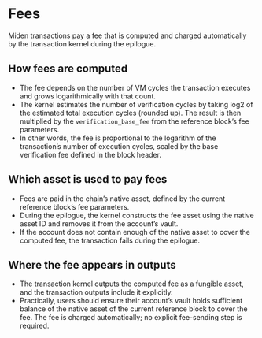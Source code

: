 # Fees

Miden transactions pay a fee that is computed and charged automatically by the transaction kernel during the epilogue.

## How fees are computed

- The fee depends on the number of VM cycles the transaction executes and grows logarithmically with that count.
- The kernel estimates the number of verification cycles by taking log2 of the estimated total execution cycles (rounded up). The result is then multiplied by the `verification_base_fee` from the reference block’s fee parameters.
- In other words, the fee is proportional to the logarithm of the transaction’s number of execution cycles, scaled by the base verification fee defined in the block header.

## Which asset is used to pay fees

- Fees are paid in the chain’s native asset, defined by the current reference block’s fee parameters.
- During the epilogue, the kernel constructs the fee asset using the native asset ID and removes it from the account’s vault.
- If the account does not contain enough of the native asset to cover the computed fee, the transaction fails during the epilogue.

## Where the fee appears in outputs

- The transaction kernel outputs the computed fee as a fungible asset, and the transaction outputs include it explicitly.
- Practically, users should ensure their account’s vault holds sufficient balance of the native asset of the current reference block to cover the fee. The fee is charged automatically; no explicit fee-sending step is required. 
